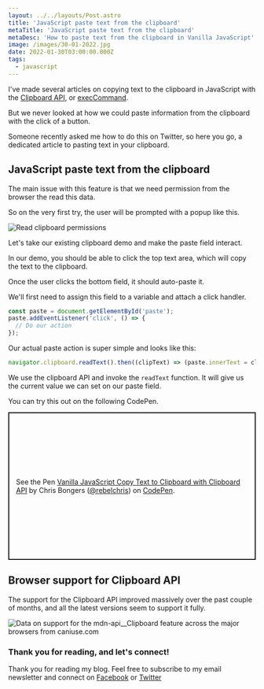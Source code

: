 ```yaml
---
layout: ../../layouts/Post.astro
title: 'JavaScript paste text from the clipboard'
metaTitle: 'JavaScript paste text from the clipboard'
metaDesc: 'How to paste text from the clipboard in Vanilla JavaScript'
image: /images/30-01-2022.jpg
date: 2022-01-30T03:00:00.000Z
tags:
  - javascript
---
```


I've made several articles on copying text to the clipboard in JavaScript with the [Clipboard API](https://daily-dev-tips.com/posts/vanilla-javascript-copy-text-to-clipboard-with-clipboard-api/), or [execCommand](https://daily-dev-tips.com/posts/vanilla-javascript-copy-text-to-clipboard-with-document-execcommand/).

But we never looked at how we could paste information from the clipboard with the click of a button.

Someone recently asked me how to do this on Twitter, so here you go, a dedicated article to pasting text in your clipboard.

## JavaScript paste text from the clipboard

The main issue with this feature is that we need permission from the browser the read this data.

So on the very first try, the user will be prompted with a popup like this.

![Read clipboard permissions](https://cdn.hashnode.com/res/hashnode/image/upload/v1642745993999/As4LqH_4S.png)

Let's take our existing clipboard demo and make the paste field interact.

In our demo, you should be able to click the top text area, which will copy the text to the clipboard.

Once the user clicks the bottom field, it should auto-paste it.

We'll first need to assign this field to a variable and attach a click handler.

```js
const paste = document.getElementById('paste');
paste.addEventListener('click', () => {
  // Do our action
});
```

Our actual paste action is super simple and looks like this:

```js
navigator.clipboard.readText().then((clipText) => (paste.innerText = clipText));
```

We use the clipboard API and invoke the `readText` function. It will give us the current value we can set on our paste field.

You can try this out on the following CodePen.

<p class="codepen" data-height="300" data-default-tab="result" data-slug-hash="XWeLzMG" data-user="rebelchris" style="height: 300px; box-sizing: border-box; display: flex; align-items: center; justify-content: center; border: 2px solid; margin: 1em 0; padding: 1em;">
  <span>See the Pen <a href="https://codepen.io/rebelchris/pen/XWeLzMG">
  Vanilla JavaScript Copy Text to Clipboard with Clipboard API</a> by Chris Bongers (<a href="https://codepen.io/rebelchris">@rebelchris</a>)
  on <a href="https://codepen.io">CodePen</a>.</span>
</p>
<script async src="https://cpwebassets.codepen.io/assets/embed/ei.js"></script>

## Browser support for Clipboard API

The support for the Clipboard API improved massively over the past couple of months, and all the latest versions seem to support it fully.

<picture>
<source type="image/webp" srcset="https://caniuse.bitsofco.de/static/v1/mdn-api__Clipboard-1642746361576.webp" />
<source type="image/png" srcset="https://caniuse.bitsofco.de/static/v1/mdn-api__Clipboard-1642746361576.png" />
<img src="https://caniuse.bitsofco.de/static/v1/mdn-api__Clipboard-1642746361576.jpg" alt="Data on support for the mdn-api__Clipboard feature across the major browsers from caniuse.com" />
</picture>

### Thank you for reading, and let's connect!

Thank you for reading my blog. Feel free to subscribe to my email newsletter and connect on [Facebook](https://www.facebook.com/DailyDevTipsBlog) or [Twitter](https://twitter.com/DailyDevTips1)

